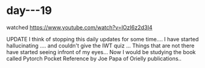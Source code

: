 # day---19

watched https://www.youtube.com/watch?v=lOzI6z2d3I4 

UPDATE
I think of stopping this daily updates for some time.... I have started hallucinating .... and couldn't give the IWT quiz ... Things that are not there have started seeing infront of my eyes... Now I would be studying the book called Pytorch Pocket Reference by Joe Papa of Orielly publications..
